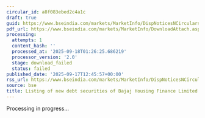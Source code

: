 ```yaml
---
circular_id: a8f083ebed2c4a1c
draft: true
guid: https://www.bseindia.com/markets/MarketInfo/DispNoticesNCirculars.aspx?Noticeid={CD4ACBE0-3277-45E3-8BD1-56ABE893684C}&noticeno=20250917-41&dt=09/17/2025&icount=41&totcount=57&flag=0
pdf_url: https://www.bseindia.com/markets/MarketInfo/DownloadAttach.aspx?id=20250917-41&attachedId=
processing:
  attempts: 1
  content_hash: ''
  processed_at: '2025-09-18T01:26:25.686219'
  processor_version: '2.0'
  stage: download_failed
  status: failed
published_date: '2025-09-17T12:45:57+00:00'
rss_url: https://www.bseindia.com/markets/MarketInfo/DispNoticesNCirculars.aspx?Noticeid={CD4ACBE0-3277-45E3-8BD1-56ABE893684C}&noticeno=20250917-41&dt=09/17/2025&icount=41&totcount=57&flag=0
source: bse
title: Listing of new debt securities of Bajaj Housing Finance Limited
---
```


Processing in progress...